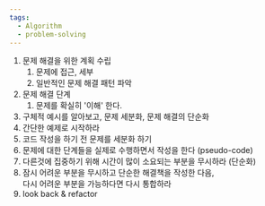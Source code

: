 ```yaml
---
tags:
  - Algorithm
  - problem-solving
---
```



1. 문제 해결을 위한 계획 수립
    1. 문제에 접근, 세부
    2. 일반적인 문제 해결 패턴 파악
2. 문제 해결 단계
    1. 문제를 확실히 '이해' 한다.
3. 구체적 예시를 알아보고, 문제 세분화, 문제 해결의 단순화
4. 간단한 예제로 시작하라
5. 코드 작성을 하기 전 문제를 세분화 하기
6. 문제에 대한 단계들을 실제로 수행하면서 작성을 한다 (pseudo-code)
7. 다른것에 집중하기 위해 시간이 많이 소요되는 부분을 무시하라 (단순화)
8. 잠시 어려운 부분을 무시하고 단순한 해결책을 작성한 다음,  
    다시 어려운 부분을 가능하다면 다시 통합하라
9. look back & refactor